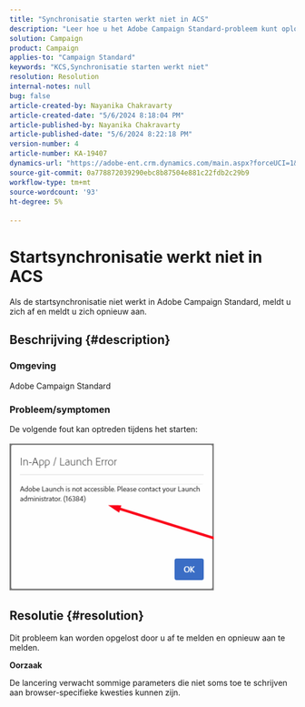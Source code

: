 ```yaml
---
title: "Synchronisatie starten werkt niet in ACS"
description: "Leer hoe u het Adobe Campaign Standard-probleem kunt oplossen waarbij het synchroniseren van de startpagina niet werkt."
solution: Campaign
product: Campaign
applies-to: "Campaign Standard"
keywords: "KCS,Synchronisatie starten werkt niet"
resolution: Resolution
internal-notes: null
bug: false
article-created-by: Nayanika Chakravarty
article-created-date: "5/6/2024 8:18:04 PM"
article-published-by: Nayanika Chakravarty
article-published-date: "5/6/2024 8:22:18 PM"
version-number: 4
article-number: KA-19407
dynamics-url: "https://adobe-ent.crm.dynamics.com/main.aspx?forceUCI=1&pagetype=entityrecord&etn=knowledgearticle&id=cc7d16b9-e50b-ef11-9f8a-6045bd0065b6"
source-git-commit: 0a778872039290ebc8b87504e881c22fdb2c29b9
workflow-type: tm+mt
source-wordcount: '93'
ht-degree: 5%

---
```


# Startsynchronisatie werkt niet in ACS


Als de startsynchronisatie niet werkt in Adobe Campaign Standard, meldt u zich af en meldt u zich opnieuw aan.

## Beschrijving {#description}


### <b>Omgeving</b>

Adobe Campaign Standard

### <b>Probleem/symptomen</b>

De volgende fout kan optreden tijdens het starten:
<br><br>![](assets/___cd7d16b9-e50b-ef11-9f8a-6045bd0065b6___.png)<br>

## Resolutie {#resolution}


Dit probleem kan worden opgelost door u af te melden en opnieuw aan te melden.

<b>Oorzaak</b>

De lancering verwacht sommige parameters die niet soms toe te schrijven aan browser-specifieke kwesties kunnen zijn.
